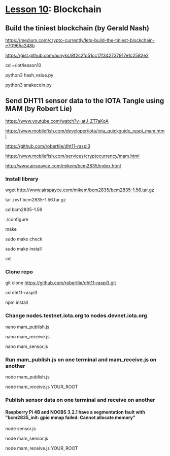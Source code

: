 # <a href="https://goo.gl/RIzzfl">Lesson 10</a>: Blockchain

## Build the tiniest blockchain (by Gerald Nash)

https://medium.com/crypto-currently/lets-build-the-tiniest-blockchain-e70965a248b

https://gist.github.com/aunyks/8f2c2fd51cc17f342737917e1c2582e2

cd ~/iot/lesson10

python3 hash_value.py

python3 snakecoin.py

## Send DHT11 sensor data to the IOTA Tangle using MAM (by Robert Lie)

https://www.youtube.com/watch?v=atJ-ZT7aKoA

https://www.mobilefish.com/developer/iota/iota_quickguide_raspi_mam.html

https://github.com/robertlie/dht11-raspi3

https://www.mobilefish.com/services/cryptocurrency/mam.html

http://www.airspayce.com/mikem/bcm2835/index.html

### Install library

wget http://www.airspayce.com/mikem/bcm2835/bcm2835-1.56.tar.gz

tar zxvf bcm2835-1.56.tar.gz

cd bcm2835-1.56

./configure

make

sudo make check

sudo make install

cd

### Clone repo

git clone https://github.com/robertlie/dht11-raspi3.git

cd dht11-raspi3

npm install

### Change nodes.testnet.iota.org to nodes.devnet.iota.org

nano mam_publish.js

nano mam_receive.js

nano mam_sensor.js

### Run mam_publish.js on one terminal and mam_receive.js on another

node mam_publish.js

node mam_receive.js YOUR_ROOT

### Publish sensor data on one terminal and receive on another

#### Raspberry Pi 4B and NOOBS 3.2.1 have a segmentation fault with "bcm2835_init: gpio mmap failed: Cannot allocate memory"

node sensor.js

node mam_sensor.js

node mam_receive.js YOUR_ROOT
